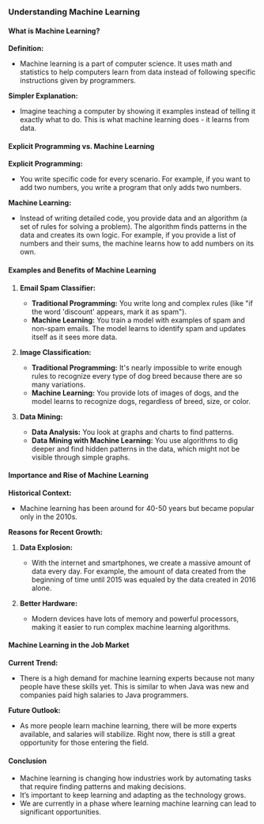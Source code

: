 ### Understanding Machine Learning

#### What is Machine Learning?

**Definition:**

- Machine learning is a part of computer science. It uses math and statistics to help computers learn from data instead of following specific instructions given by programmers.

**Simpler Explanation:**

- Imagine teaching a computer by showing it examples instead of telling it exactly what to do. This is what machine learning does - it learns from data.

#### Explicit Programming vs. Machine Learning

**Explicit Programming:**

- You write specific code for every scenario. For example, if you want to add two numbers, you write a program that only adds two numbers.

**Machine Learning:**

- Instead of writing detailed code, you provide data and an algorithm (a set of rules for solving a problem). The algorithm finds patterns in the data and creates its own logic. For example, if you provide a list of numbers and their sums, the machine learns how to add numbers on its own.

#### Examples and Benefits of Machine Learning

1. **Email Spam Classifier:**

   - **Traditional Programming:** You write long and complex rules (like "if the word 'discount' appears, mark it as spam").
   - **Machine Learning:** You train a model with examples of spam and non-spam emails. The model learns to identify spam and updates itself as it sees more data.

2. **Image Classification:**

   - **Traditional Programming:** It's nearly impossible to write enough rules to recognize every type of dog breed because there are so many variations.
   - **Machine Learning:** You provide lots of images of dogs, and the model learns to recognize dogs, regardless of breed, size, or color.

3. **Data Mining:**
   - **Data Analysis:** You look at graphs and charts to find patterns.
   - **Data Mining with Machine Learning:** You use algorithms to dig deeper and find hidden patterns in the data, which might not be visible through simple graphs.

#### Importance and Rise of Machine Learning

**Historical Context:**

- Machine learning has been around for 40-50 years but became popular only in the 2010s.

**Reasons for Recent Growth:**

1. **Data Explosion:**

   - With the internet and smartphones, we create a massive amount of data every day. For example, the amount of data created from the beginning of time until 2015 was equaled by the data created in 2016 alone.

2. **Better Hardware:**
   - Modern devices have lots of memory and powerful processors, making it easier to run complex machine learning algorithms.

#### Machine Learning in the Job Market

**Current Trend:**

- There is a high demand for machine learning experts because not many people have these skills yet. This is similar to when Java was new and companies paid high salaries to Java programmers.

**Future Outlook:**

- As more people learn machine learning, there will be more experts available, and salaries will stabilize. Right now, there is still a great opportunity for those entering the field.

#### Conclusion

- Machine learning is changing how industries work by automating tasks that require finding patterns and making decisions.
- It’s important to keep learning and adapting as the technology grows.
- We are currently in a phase where learning machine learning can lead to significant opportunities.
